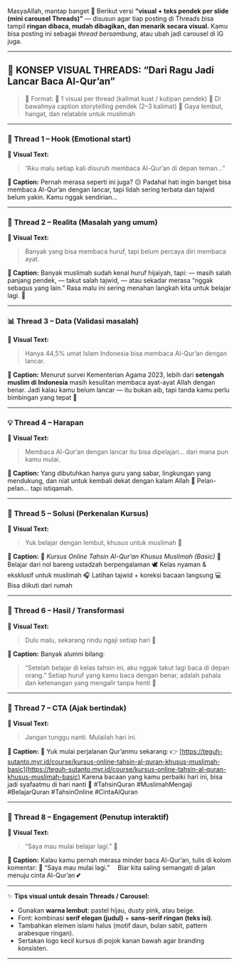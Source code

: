 MasyaAllah, mantap banget 🌷
Berikut versi **“visual + teks pendek per slide (mini carousel Threads)”** — disusun agar tiap posting di Threads bisa tampil **ringan dibaca, mudah dibagikan, dan menarik secara visual.**
Kamu bisa posting ini sebagai *thread bersambung*, atau ubah jadi carousel di IG juga.

---

## 🌸 **KONSEP VISUAL THREADS: “Dari Ragu Jadi Lancar Baca Al-Qur’an”**

> 🎯 Format:
> 🔹 1 visual per thread (kalimat kuat / kutipan pendek)
> 🔹 Di bawahnya caption storytelling pendek (2–3 kalimat)
> 🔹 Gaya lembut, hangat, dan relatable untuk muslimah

---

### 🩷 **Thread 1 – Hook (Emotional start)**

**🎨 Visual Text:**

> “Aku malu setiap kali disuruh membaca Al-Qur’an di depan teman…”

**💬 Caption:**
Pernah merasa seperti ini juga? 😔
Padahal hati ingin banget bisa membaca Al-Qur’an dengan lancar, tapi lidah sering terbata dan tajwid belum yakin.
Kamu nggak sendirian…

---

### 🌿 **Thread 2 – Realita (Masalah yang umum)**

**🎨 Visual Text:**

> Banyak yang bisa membaca huruf, tapi belum percaya diri membaca ayat.

**💬 Caption:**
Banyak muslimah sudah kenal huruf hijaiyah,
tapi:
— masih salah panjang pendek,
— takut salah tajwid,
— atau sekadar merasa “nggak sebagus yang lain.”
Rasa malu ini sering menahan langkah kita untuk belajar lagi. 🌸

---

### 📊 **Thread 3 – Data (Validasi masalah)**

**🎨 Visual Text:**

> Hanya 44,5% umat Islam Indonesia bisa membaca Al-Qur’an dengan lancar.

**💬 Caption:**
Menurut survei Kementerian Agama 2023, lebih dari **setengah muslim di Indonesia** masih kesulitan membaca ayat-ayat Allah dengan benar.
Jadi kalau kamu belum lancar — itu bukan aib, tapi tanda kamu perlu bimbingan yang tepat 💫

---

### 💡 **Thread 4 – Harapan**

**🎨 Visual Text:**

> Membaca Al-Qur’an dengan lancar itu bisa dipelajari… dari mana pun kamu mulai.

**💬 Caption:**
Yang dibutuhkan hanya guru yang sabar,
lingkungan yang mendukung,
dan niat untuk kembali dekat dengan kalam Allah 🤍
Pelan-pelan… tapi istiqamah.

---

### 🌷 **Thread 5 – Solusi (Perkenalan Kursus)**

**🎨 Visual Text:**

> Yuk belajar dengan lembut, khusus untuk muslimah 🌸

**💬 Caption:**
💫 *Kursus Online Tahsin Al-Qur’an Khusus Muslimah (Basic)*
📖 Belajar dari nol bareng ustadzah berpengalaman
🕊 Kelas nyaman & eksklusif untuk muslimah
🎧 Latihan tajwid + koreksi bacaan langsung
💻 Bisa diikuti dari rumah

---

### 🌺 **Thread 6 – Hasil / Transformasi**

**🎨 Visual Text:**

> Dulu malu, sekarang rindu ngaji setiap hari 🌙

**💬 Caption:**
Banyak alumni bilang:

> “Setelah belajar di kelas tahsin ini, aku nggak takut lagi baca di depan orang.”
> Setiap huruf yang kamu baca dengan benar,
> adalah pahala dan ketenangan yang mengalir tanpa henti 🤍

---

### 🌙 **Thread 7 – CTA (Ajak bertindak)**

**🎨 Visual Text:**

> Jangan tunggu nanti. Mulailah hari ini.

**💬 Caption:**
🌿 Yuk mulai perjalanan Qur’anmu sekarang:
👉 [https://teguh-sutanto.myr.id/course/kursus-online-tahsin-al-quran-khusus-muslimah-basic](https://teguh-sutanto.myr.id/course/kursus-online-tahsin-al-quran-khusus-muslimah-basic)
Karena bacaan yang kamu perbaiki hari ini, bisa jadi syafaatmu di hari nanti 🤲
#TahsinQuran #MuslimahMengaji #BelajarQuran #TahsinOnline #CintaAlQuran

---

### 🌼 **Thread 8 – Engagement (Penutup interaktif)**

**🎨 Visual Text:**

> “Saya mau mulai belajar lagi.” 💖

**💬 Caption:**
Kalau kamu pernah merasa minder baca Al-Qur’an,
tulis di kolom komentar:
🌸 “Saya mau mulai lagi.”
⠀
Biar kita saling semangati di jalan menuju cinta Al-Qur’an 💕

---

✨ **Tips visual untuk desain Threads / Carousel:**

* Gunakan **warna lembut**: pastel hijau, dusty pink, atau beige.
* Font: kombinasi **serif elegan (judul)** + **sans-serif ringan (teks isi)**.
* Tambahkan elemen islami halus (motif daun, bulan sabit, pattern arabesque ringan).
* Sertakan logo kecil kursus di pojok kanan bawah agar branding konsisten.

---


